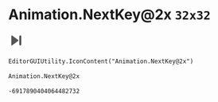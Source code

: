 # Animation.NextKey@2x `32x32`
<img src="/img/Animation.NextKey@2x.png" width=32 height=32>

``` CSharp
EditorGUIUtility.IconContent("Animation.NextKey@2x")
```
```
Animation.NextKey@2x
```
```
-6917890404064482732
```
